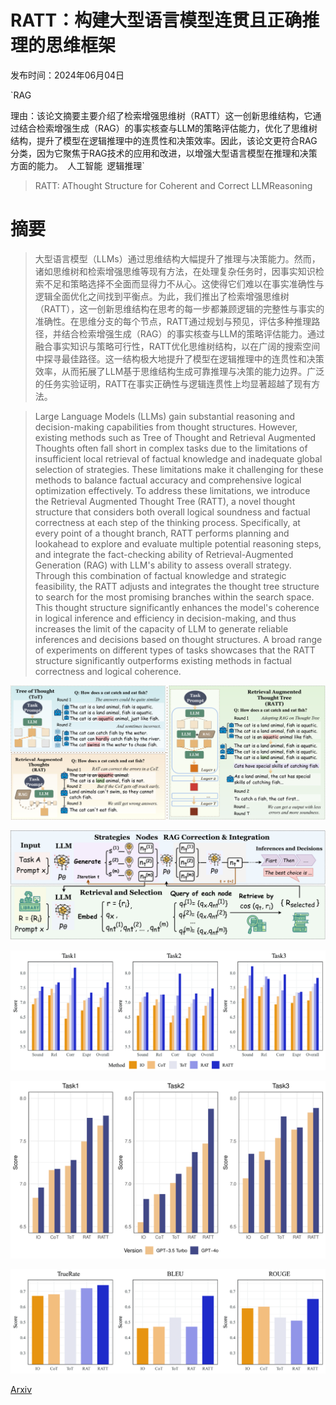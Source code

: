 # RATT：构建大型语言模型连贯且正确推理的思维框架

发布时间：2024年06月04日

`RAG

理由：该论文摘要主要介绍了检索增强思维树（RATT）这一创新思维结构，它通过结合检索增强生成（RAG）的事实核查与LLM的策略评估能力，优化了思维树结构，提升了模型在逻辑推理中的连贯性和决策效率。因此，该论文更符合RAG分类，因为它聚焦于RAG技术的应用和改进，以增强大型语言模型在推理和决策方面的能力。` `人工智能` `逻辑推理`

> RATT: AThought Structure for Coherent and Correct LLMReasoning

# 摘要

> 大型语言模型（LLMs）通过思维结构大幅提升了推理与决策能力。然而，诸如思维树和检索增强思维等现有方法，在处理复杂任务时，因事实知识检索不足和策略选择不全面而显得力不从心。这使得它们难以在事实准确性与逻辑全面优化之间找到平衡点。为此，我们推出了检索增强思维树（RATT），这一创新思维结构在思考的每一步都兼顾逻辑的完整性与事实的准确性。在思维分支的每个节点，RATT通过规划与预见，评估多种推理路径，并结合检索增强生成（RAG）的事实核查与LLM的策略评估能力。通过融合事实知识与策略可行性，RATT优化思维树结构，以在广阔的搜索空间中探寻最佳路径。这一结构极大地提升了模型在逻辑推理中的连贯性和决策效率，从而拓展了LLM基于思维结构生成可靠推理与决策的能力边界。广泛的任务实验证明，RATT在事实正确性与逻辑连贯性上均显著超越了现有方法。

> Large Language Models (LLMs) gain substantial reasoning and decision-making capabilities from thought structures. However, existing methods such as Tree of Thought and Retrieval Augmented Thoughts often fall short in complex tasks due to the limitations of insufficient local retrieval of factual knowledge and inadequate global selection of strategies. These limitations make it challenging for these methods to balance factual accuracy and comprehensive logical optimization effectively. To address these limitations, we introduce the Retrieval Augmented Thought Tree (RATT), a novel thought structure that considers both overall logical soundness and factual correctness at each step of the thinking process. Specifically, at every point of a thought branch, RATT performs planning and lookahead to explore and evaluate multiple potential reasoning steps, and integrate the fact-checking ability of Retrieval-Augmented Generation (RAG) with LLM's ability to assess overall strategy. Through this combination of factual knowledge and strategic feasibility, the RATT adjusts and integrates the thought tree structure to search for the most promising branches within the search space. This thought structure significantly enhances the model's coherence in logical inference and efficiency in decision-making, and thus increases the limit of the capacity of LLM to generate reliable inferences and decisions based on thought structures. A broad range of experiments on different types of tasks showcases that the RATT structure significantly outperforms existing methods in factual correctness and logical coherence.

![RATT：构建大型语言模型连贯且正确推理的思维框架](../../../paper_images/2406.02746/x1.png)

![RATT：构建大型语言模型连贯且正确推理的思维框架](../../../paper_images/2406.02746/x2.png)

![RATT：构建大型语言模型连贯且正确推理的思维框架](../../../paper_images/2406.02746/x4.png)

![RATT：构建大型语言模型连贯且正确推理的思维框架](../../../paper_images/2406.02746/x5.png)

![RATT：构建大型语言模型连贯且正确推理的思维框架](../../../paper_images/2406.02746/x6.png)

[Arxiv](https://arxiv.org/abs/2406.02746)